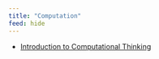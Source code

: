 ```yaml
---
title: "Computation"
feed: hide
---
```


* [Introduction to Computational Thinking](https://computationalthinking.mit.edu/Spring21/)